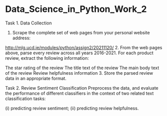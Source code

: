 # Data_Science_in_Python_Work_2

Task 1. Data Collection
1. Scrape the complete set of web pages from your personal website address:

http://mlg.ucd.ie/modules/python/assign2/20211120/
2. From the web pages above, parse every review across all years 2016-2021. For each product review, extract the following information:

The star rating of the review
The title text of the review
The main body text of the review
Review helpfulness information
3. Store the parsed review data in an appropriate format.

Task 2. Review Sentiment Classification
Preprocess the data, and evaluate the performance of different classifiers in the context of two related text classification tasks:

(i) predicting review sentiment;
(ii) predicting review helpfulness.
